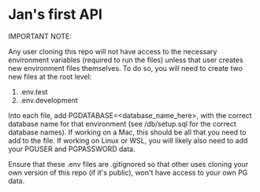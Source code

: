 # Jan's first API

IMPORTANT NOTE:

Any user cloning this repo will not have access to the necessary environment variables (required to run
the files) unless that user creates new environment files themselves. To do so, you will need to create
two new files at the root level:

1. .env.test
2. .env.development

Into each file, add PGDATABASE=<database_name_here>, with the correct database name for that environment
(see /db/setup.sql for the correct database names). If working on a Mac, this should be all that you need
to add to the file. If working on Linux or WSL, you will likely also need to add your PGUSER and PGPASSWORD
data.

Ensure that these .env files are .gitignored so that other uses cloning your own version of this repo (if
it's public), won't have access to your own PG data.

